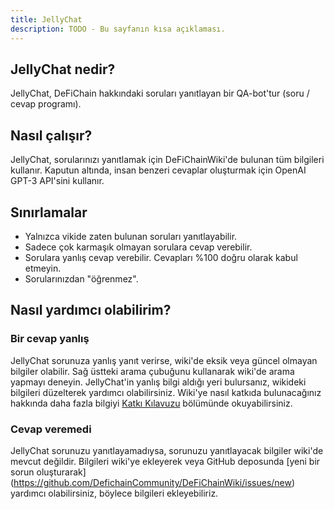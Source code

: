 ```yaml
---
title: JellyChat
description: TODO - Bu sayfanın kısa açıklaması.
---
```


## JellyChat nedir?

JellyChat, DeFiChain hakkındaki soruları yanıtlayan bir QA-bot'tur (soru / cevap programı).

## Nasıl çalışır?

JellyChat, sorularınızı yanıtlamak için DeFiChainWiki'de bulunan tüm bilgileri kullanır. Kaputun altında, insan benzeri cevaplar oluşturmak için OpenAI GPT-3 API'sini kullanır.

## Sınırlamalar

- Yalnızca vikide zaten bulunan soruları yanıtlayabilir.
- Sadece çok karmaşık olmayan sorulara cevap verebilir.
- Sorulara yanlış cevap verebilir. Cevapları %100 doğru olarak kabul etmeyin.
- Sorularınızdan "öğrenmez".

## Nasıl yardımcı olabilirim?

### Bir cevap yanlış

JellyChat sorunuza yanlış yanıt verirse, wiki'de eksik veya güncel olmayan bilgiler olabilir. Sağ üstteki arama çubuğunu kullanarak wiki'de arama yapmayı deneyin. JellyChat'in yanlış bilgi aldığı yeri bulursanız, wikideki bilgileri düzelterek yardımcı olabilirsiniz. Wiki'ye nasıl katkıda bulunacağınız hakkında daha fazla bilgiyi [Katkı Kılavuzu](./Contribute.md) bölümünde okuyabilirsiniz.

### Cevap veremedi

JellyChat sorunuzu yanıtlayamadıysa, sorunuzu yanıtlayacak bilgiler wiki'de mevcut değildir. Bilgileri wiki'ye ekleyerek veya GitHub deposunda [yeni bir sorun oluşturarak] (https://github.com/DefichainCommunity/DeFiChainWiki/issues/new) yardımcı olabilirsiniz, böylece bilgileri ekleyebiliriz.
